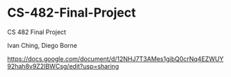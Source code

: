 # CS-482-Final-Project
CS 482 Final Project

Ivan Ching, Diego Borne

https://docs.google.com/document/d/12NHJ7T3AMes1gibQ0crNq4EZWUY92hah8v9Z2IBWCsg/edit?usp=sharing
